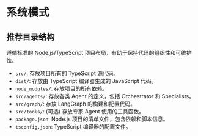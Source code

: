# 系统模式

## 推荐目录结构

遵循标准的 Node.js/TypeScript 项目布局，有助于保持代码的组织性和可维护性。

-   `src/`: 存放项目所有的 TypeScript 源代码。
-   `dist/`: 存放由 TypeScript 编译器生成的 JavaScript 代码。
-   `node_modules/`: 存放项目的所有依赖。
-   `src/agents/`: 存放各类 Agent 的定义，包括 Orchestrator 和 Specialists。
-   `src/graph/`: 存放 LangGraph 的构建和配置代码。
-   `src/tools/`: (可选) 存放专家 Agent 使用的工具函数。
-   `package.json`: Node.js 项目的清单文件，包含依赖和脚本信息。
-   `tsconfig.json`: TypeScript 编译器的配置文件。
